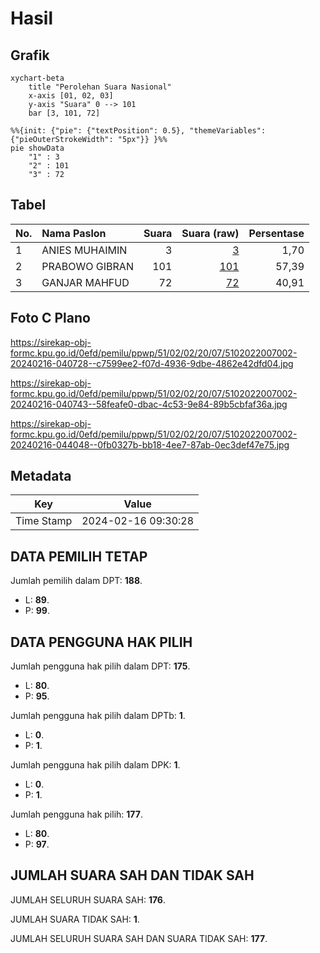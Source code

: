 # Hasil

## Grafik

```mermaid
xychart-beta
    title "Perolehan Suara Nasional"
    x-axis [01, 02, 03]
    y-axis "Suara" 0 --> 101
    bar [3, 101, 72]
```

```mermaid
%%{init: {"pie": {"textPosition": 0.5}, "themeVariables": {"pieOuterStrokeWidth": "5px"}} }%%
pie showData
    "1" : 3
    "2" : 101
    "3" : 72
```

## Tabel

| No. | Nama Paslon    | Suara | Suara (raw) | Persentase |
|:--- |:-------------- | -----:| -----------:| ----------:|
| 1   | ANIES MUHAIMIN | 3     | [3][p-1]    | 1,70       |
| 2   | PRABOWO GIBRAN | 101   | [101][p-2]  | 57,39      |
| 3   | GANJAR MAHFUD  | 72    | [72][p-3]   | 40,91      |


[p-1]: https://github.com/gigit-pemilu/pemilu-2024/blob/main/pilpres/hitung-suara/sub/51-bali/sub/02-tabanan/sub/02-selemadeg-timur/sub/2007-beraban/sub/002-tps/sub/paslon-1.txt
[p-2]: https://github.com/gigit-pemilu/pemilu-2024/blob/main/pilpres/hitung-suara/sub/51-bali/sub/02-tabanan/sub/02-selemadeg-timur/sub/2007-beraban/sub/002-tps/sub/paslon-2.txt
[p-3]: https://github.com/gigit-pemilu/pemilu-2024/blob/main/pilpres/hitung-suara/sub/51-bali/sub/02-tabanan/sub/02-selemadeg-timur/sub/2007-beraban/sub/002-tps/sub/paslon-3.txt

## Foto C Plano

https://sirekap-obj-formc.kpu.go.id/0efd/pemilu/ppwp/51/02/02/20/07/5102022007002-20240216-040728--c7599ee2-f07d-4936-9dbe-4862e42dfd04.jpg

https://sirekap-obj-formc.kpu.go.id/0efd/pemilu/ppwp/51/02/02/20/07/5102022007002-20240216-040743--58feafe0-dbac-4c53-9e84-89b5cbfaf36a.jpg

https://sirekap-obj-formc.kpu.go.id/0efd/pemilu/ppwp/51/02/02/20/07/5102022007002-20240216-044048--0fb0327b-bb18-4ee7-87ab-0ec3def47e75.jpg


## Metadata

| Key        | Value               |
| ---------- | ------------------- |
| Time Stamp | 2024-02-16 09:30:28 |


## DATA PEMILIH TETAP

Jumlah pemilih dalam DPT: **188**.
 * L: **89**.
 * P: **99**.

## DATA PENGGUNA HAK PILIH

Jumlah pengguna hak pilih dalam DPT: **175**.
 * L: **80**.
 * P: **95**.

Jumlah pengguna hak pilih dalam DPTb: **1**.
 * L: **0**.
 * P: **1**.

Jumlah pengguna hak pilih dalam DPK: **1**.
 * L: **0**.
 * P: **1**.

Jumlah pengguna hak pilih: **177**.
 * L: **80**.
 * P: **97**.

## JUMLAH SUARA SAH DAN TIDAK SAH

JUMLAH SELURUH SUARA SAH: **176**.

JUMLAH SUARA TIDAK SAH: **1**.

JUMLAH SELURUH SUARA SAH DAN SUARA TIDAK SAH: **177**.



